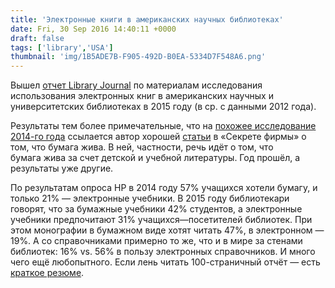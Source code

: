 ```yaml
---
title: 'Электронные книги в американских научных библиотеках'
date: Fri, 30 Sep 2016 14:40:11 +0000
draft: false
tags: ['library','USA']
thumbnail: 'img/1B5ADE7B-F905-492D-B0EA-5334D7F548A6.png'
---
```


Вышел [отчет Library Journal](https://s3.amazonaws.com/WebVault/research/LJ_2016_EbookUsage_AcademicLibraries.pdf) по материалам исследования использования электронных книг в американских научных и университетских библиотеках в 2015 году (в ср. с данными 2012 года).

Результаты тем более примечательные, что на [похожее исследование 2014-го года](http://www.publishersweekly.com/pw/by-topic/digital/content-and-e-books/article/63225-college-students-prefer-a-mix-of-print-and-digital-textbooks.html) ссылается автор хорошей [статьи](http://secretmag.ru/longread/2016/09/26/books/) в «Секрете фирмы» о том, что бумага жива. В ней, частности, речь идёт о том, что бумага жива за счет детской и учебной литературы. Год прошёл, а результаты уже другие.

По результатам опроса HP в 2014 году 57% учащихся хотели бумагу, и только 21% — электронные учебники. В 2015 году библиотекари говорят, что за бумажные учебники 42% студентов, а электронные учебники предпочитают 31% учащихся—посетителей библиотек. При этом монографии в бумажном виде хотят читать 47%, в электронном — 19%. А со справочниками примерно то же, что и в мире за стенами библиотек: 16% vs. 56% в пользу электронных справочников. И много чего ещё любопытного. Если лень читать 100-страничный отчёт — есть [краткое резюме](http://lj.libraryjournal.com/2016/09/technology/ebooks/academic-ebook-sales-flat-preference-for-e-reference-up/).